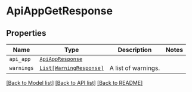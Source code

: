 # ApiAppGetResponse



## Properties
Name | Type | Description | Notes
------------ | ------------- | ------------- | -------------
| `api_app` | [```ApiAppResponse```](ApiAppResponse.md) |    |  |
| `warnings` | [```List[WarningResponse]```](WarningResponse.md) |  A list of warnings.  |  |

[[Back to Model list]](../README.md#documentation-for-models) [[Back to API list]](../README.md#documentation-for-api-endpoints) [[Back to README]](../README.md)

